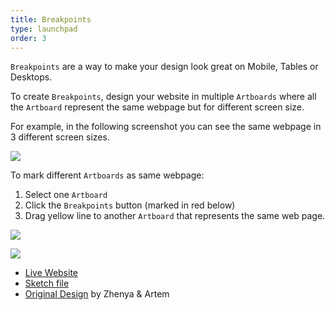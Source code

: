 ```yaml
---
title: Breakpoints
type: launchpad
order: 3
---
```


`Breakpoints` are a way to make your design look great on Mobile, Tables or Desktops.

To create `Breakpoints`, design your website in multiple `Artboards` where all the `Artboard` represent the same webpage but for different screen size.

For example, in the following screenshot you can see the same webpage in 3 different screen sizes.

![](/docs/images/launchpad/breakpoints/1.png)

To mark different `Artboards` as same webpage:

1. Select one `Artboard`
1. Click the `Breakpoints` button (marked in red below)
2. Drag yellow line to another `Artboard` that represents the same web page.

![](/docs/images/launchpad/breakpoints/3.png)

![](/docs/images/launchpad/breakpoints/2.gif)

* [Live Website](https://launchpad.animaapp.com/SurfaceSample/home)
* [Sketch file](/docs/assets/Sophinie-Form-Free.sketch)
* [Original Design](https://dribbble.com/shots/2409031-Free-Sport-landing-page-PSD-Sketch) by Zhenya & Artem
